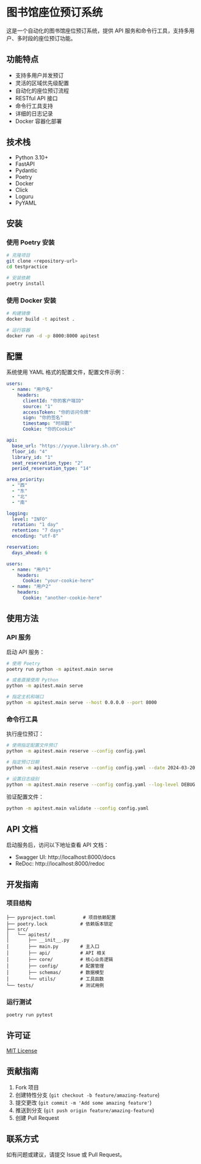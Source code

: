 # 图书馆座位预订系统

这是一个自动化的图书馆座位预订系统，提供 API 服务和命令行工具，支持多用户、多时段的座位预订功能。

## 功能特点

- 支持多用户并发预订
- 灵活的区域优先级配置
- 自动化的座位预订流程
- RESTful API 接口
- 命令行工具支持
- 详细的日志记录
- Docker 容器化部署

## 技术栈

- Python 3.10+
- FastAPI
- Pydantic
- Poetry
- Docker
- Click
- Loguru
- PyYAML

## 安装

### 使用 Poetry 安装

```bash
# 克隆项目
git clone <repository-url>
cd testpractice

# 安装依赖
poetry install
```

### 使用 Docker 安装

```bash
# 构建镜像
docker build -t apitest .

# 运行容器
docker run -d -p 8000:8000 apitest
```

## 配置

系统使用 YAML 格式的配置文件，配置文件示例：

```yaml
users:
  - name: "用户名"
    headers:
      clientId: "你的客户端ID"
      source: "1"
      accessToken: "你的访问令牌"
      sign: "你的签名"
      timestamp: "时间戳"
      Cookie: "你的Cookie"

api:
  base_url: "https://yuyue.library.sh.cn"
  floor_id: "4"
  library_id: "1"
  seat_reservation_type: "2"
  period_reservation_type: "14"

area_priority:
  - "西"
  - "东"
  - "北"
  - "南"

logging:
  level: "INFO"
  rotation: "1 day"
  retention: "7 days"
  encoding: "utf-8"

reservation:
  days_ahead: 6

users:
  - name: "用户1"
    headers:
      Cookie: "your-cookie-here"
  - name: "用户2"
    headers:
      Cookie: "another-cookie-here"
```

## 使用方法

### API 服务

启动 API 服务：

```bash
# 使用 Poetry
poetry run python -m apitest.main serve

# 或者直接使用 Python
python -m apitest.main serve

# 指定主机和端口
python -m apitest.main serve --host 0.0.0.0 --port 8000
```

### 命令行工具

执行座位预订：

```bash
# 使用指定配置文件预订
python -m apitest.main reserve --config config.yaml

# 指定预订日期
python -m apitest.main reserve --config config.yaml --date 2024-03-20

# 设置日志级别
python -m apitest.main reserve --config config.yaml --log-level DEBUG
```

验证配置文件：

```bash
python -m apitest.main validate --config config.yaml
```

## API 文档

启动服务后，访问以下地址查看 API 文档：

- Swagger UI: http://localhost:8000/docs
- ReDoc: http://localhost:8000/redoc

## 开发指南

### 项目结构

```
├── pyproject.toml          # 项目依赖配置
├── poetry.lock            # 依赖版本锁定
├── src/
│   └── apitest/
│       ├── __init__.py
│       ├── main.py        # 主入口
│       ├── api/           # API 相关
│       ├── core/          # 核心业务逻辑
│       ├── config/        # 配置管理
│       ├── schemas/       # 数据模型
│       └── utils/         # 工具函数
└── tests/                 # 测试用例
```

### 运行测试

```bash
poetry run pytest
```

## 许可证

[MIT License](LICENSE)

## 贡献指南

1. Fork 项目
2. 创建特性分支 (`git checkout -b feature/amazing-feature`)
3. 提交更改 (`git commit -m 'Add some amazing feature'`)
4. 推送到分支 (`git push origin feature/amazing-feature`)
5. 创建 Pull Request

## 联系方式

如有问题或建议，请提交 Issue 或 Pull Request。 